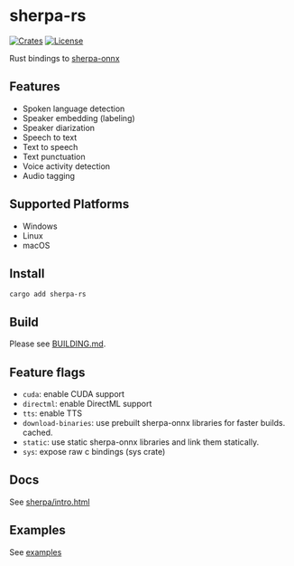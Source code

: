 # sherpa-rs

[![Crates](https://img.shields.io/crates/v/sherpa-rs?logo=rust)](https://crates.io/crates/sherpa-rs/)
[![License](https://img.shields.io/github/license/thewh1teagle/sherpa-rs?color=00aaaa&logo=license)](https://github.com/thewh1teagle/sherpa-rs/blob/main/LICENSE)

Rust bindings to [sherpa-onnx](https://github.com/k2-fsa/sherpa-onnx)

## Features

- Spoken language detection
- Speaker embedding (labeling)
- Speaker diarization
- Speech to text
- Text to speech
- Text punctuation
- Voice activity detection
- Audio tagging

## Supported Platforms

- Windows
- Linux
- macOS

## Install

```console
cargo add sherpa-rs
```

## Build

Please see [BUILDING.md](BUILDING.md).

## Feature flags

- `cuda`: enable CUDA support
- `directml`: enable DirectML support
- `tts`: enable TTS
- `download-binaries`: use prebuilt sherpa-onnx libraries for faster builds. cached.
- `static`: use static sherpa-onnx libraries and link them statically.
- `sys`: expose raw c bindings (sys crate)

## Docs

See [sherpa/intro.html](https://k2-fsa.github.io/sherpa/intro.html)

## Examples

See [examples](examples)
